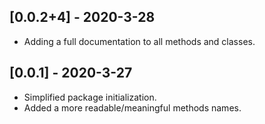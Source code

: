 ## [0.0.2+4] - 2020-3-28
* Adding a full documentation to all methods and classes.

## [0.0.1] - 2020-3-27
* Simplified package initialization.
* Added a more readable/meaningful methods names.